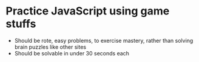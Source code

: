 # Practice JavaScript using game stuffs

- Should be rote, easy problems, to exercise mastery, rather than solving brain puzzles like other sites
- Should be solvable in under 30 seconds each
